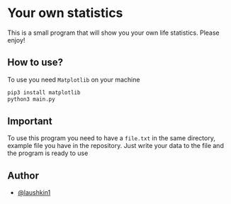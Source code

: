 # Your own statistics
This is a small program that will show you your own life statistics.
Please enjoy!


## How to use?
To use you need `Matplotlib` on your machine

```bash
pip3 install matplotlib
python3 main.py
```


## Important
To use this program you need to have a `file.txt` in the same directory, example file you have in the repository. Just write your data to the file and the program is ready to use


## Author
- [@laushkin1](https://github.com/laushkin1)


